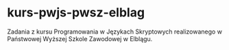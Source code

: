 # kurs-pwjs-pwsz-elblag
Zadania z kursu Programowania w Językach Skryptowych realizowanego w Państwowej Wyższej Szkole Zawodowej w Elblągu.